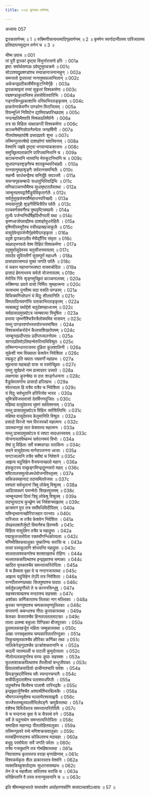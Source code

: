 ```yaml
---
title: ०५७ द्वारका-वर्णनम्

---
```

अध्यायः 057

द्वारकावर्णनम् ॥ 1 ॥ रुक्मिणीसत्यभामादिगृहवर्णनम् ॥ 2 ॥ कृष्णेन स्वर्गादानीतस्व पारिजातस्य प्रतिष्ठापनमुद्यान वर्णनं च ॥ 3 ॥

भीष्म उवाच ॥	001  
तां पुरी द्वारकां दृष्ट्वा विभुर्नारायणो हरिः ।	001a  
हृष्टः सर्वार्थसम्पन्नः प्रवेष्टुमुपचक्रमे ॥	001c  
सोऽपश्यद्वृक्षषण्डांश्च रम्यान्नानाजनान्वहून् ।	002a  
समन्ततो द्वारवत्यां नानापुष्पफलान्वितान् ॥	002c  
अर्कचन्द्रप्रतीकाशैर्मेरुकूटनिभैर्गृहैः ।	003a  
द्वारकामावृतां रम्यां सुकृतां विश्वकर्मणा ॥	003c  
पद्मषण्डाकुलाभिश्च हंससेवितवारिभिः ।	004a  
गङ्गासिन्धुप्रकाशाभिः परिघाभिरलङ्कृताम् ॥	004c  
प्राकारेणार्कवर्णेन पाण्डरेण विराजिताम् ।	005a  
वियन्मूर्ध्नि निविष्टेन द्यामिवाभ्रपरिच्छदाम् ॥	005c  
नन्दनप्रतिमैश्वापि मिश्रकप्रतिमैर्वनैः ।	006a  
तत्र सा विहिता साक्षान्नगरी विश्वकर्मणा ॥	006c  
काञ्चनैर्मणिसोपानैरुपेता जनहर्षिणी ।	007a  
गीतघोषमहाघोषैः प्रसादप्रवरैः शुभा ॥	007c  
तस्मिन्पुरवरश्रेष्ठे दाशार्हाणां यशस्विनाम् ।	008a  
वेश्मानि जहृषे दृष्ट्वा भगवान्पाकशासनः ॥	008c  
समुच्छ्रितपताकानि पारिप्लवनिभानि च ।	009a  
काञ्चनाभानि भास्वन्ति मेरुकूटनिभानि च ॥	009c  
सुधापाण्डरशृङ्गैश्च शातकुम्भपरिचछदैः ।	010a  
रत्नसानुमहाशृङ्गैः सर्वरत्नसमन्वितैः ॥	010c  
सहर्म्यैः सार्धचन्द्रैश्च सनिर्यूहैः सपञ्जरैः ।	011a  
सयन्त्रगृहसम्बाधैः सधातुभिरिवाद्रिभिः ॥ 	011c  
मणिकाञ्चनभौमैश्च सुधामृष्टतलैस्तथा ।	012a  
जाम्बूनदमयद्वारैर्वैडूर्यविकृतार्गलैः ॥	012c  
सर्वर्तुसुखसंस्पर्शैर्महाधनपरिच्छदैः ।	013a  
रम्यसानुगृहैः शृङ्गैर्विचित्रैरिव पर्वतैः ॥	013c  
पञ्चवर्णसवर्णैश्च पुष्पवृष्टिसमप्रभैः ।	014a  
तुल्यैः पर्जन्यनिर्घोषैर्ह्रादैर्भोगवती यथा ॥	014c  
कृष्णध्वजोपवाह्यैश्च दाशार्हायुधरोहितैः ।	015a  
वृष्णिवीरमयूरैश्च स्त्रीसहस्रप्रजाकुलैः ॥	015c  
वासुदेवेन्द्रपर्जन्यैर्गृहमेघैरलङ्कृता ।	016a  
ददृशे द्वारकाऽतीव मेघैर्द्यौरिव संवृता ॥	016c  
साक्षाद्भगवतो वेश्म विहितं विश्वकर्मणा ।	017a  
ददृशुर्वासुदेवस्य चतुर्योजनमायतम् ॥	017c  
तावदेव सुविस्तीर्णं सुसम्पूर्णं महाधनैः ।	018a  
प्रासादवरसम्पन्नं युक्तं जगति पर्वतैः ॥	018c  
यं चकार महाभागस्त्वष्टा वासवचोदितः ।	019a  
प्रासादं हेमनाभस्य सर्वतो योजनायतम् ॥	019c  
मेरोरिव गिरेः शृङ्गमुच्छ्रितं काञ्चनालयम् ।	020a  
रुक्मिण्याः प्रवरो वासो निर्मितः सुमहात्मना ॥	020c  
सत्यभामा पुनर्वेश्म सदा वसति पाण्डरम् ।	021a  
विचित्रमणिसोपानं यं विदुः शीतवानिति ॥	021c  
विमलादित्यवर्णाभिः पताकाभिरलङ्कृतम् ।	022a  
व्यक्तबद्धं यथोद्देशे चतुर्दशमहाध्वजम् ॥	022c  
सर्वप्रासादमुख्योऽत्र जाम्बवत्या विभूषितः ।	023a  
प्रभाया जृम्भणैश्चित्रैस्त्रैलोक्यमिव भासयन् ॥	023c  
यस्तु पाण्डरवर्णाभस्तयोरन्तरमाश्रितः ।	024a  
विश्वकर्माकरोदेनं कैलासशिखरोपमम् ॥	024c  
जाम्बूनदप्रदीप्ताग्रः प्रदीप्तज्वलनोपमः ।	025a  
सागरप्रतिमोऽतिष्ठन्मेरुरित्यभिविश्रुतः ॥	025c  
तस्मिन्गान्धारराजस्य दुहिता कुलशालिनी ।	026a  
सुकेशी नाम विख्याता केशवेन निवेशिता ॥	026c  
पद्मकूट इति ख्यातः पद्मवर्णो महाप्रभः ।	027a  
सुप्रभाया महाबाहो वासः स परमोच्छ्रितः ॥	027c  
यस्तु सूर्यप्रभो नाम प्रासादवर उच्यते ।	028a  
लक्षणायाः कुरुश्रेष्ठ स दत्तः शार्ङ्गधन्वना ॥	028c  
वैडूर्यवरवर्णाभः प्रासादो हरितप्रभः ।	029a  
श्वेतजाला हि यत्रैव यत्रैव च निवेशिता ॥	029c  
यं विदुः सर्वभूतानि हरिरित्येव भारत ।	030a  
सुमित्रविजयावासो देवर्षिगणपूजितः ॥	030c  
महिष्या वासुदेवस्य भूषणं सर्ववेश्मनाम् ।	031a  
यस्तु प्रासादमुख्योऽत्र विहितः सर्वशिल्पिभिः ॥	031c  
महिष्या वासुदेवस्य केतुमानिति विश्रुतः ।	032a  
प्रसादो विरजो नाम विरजस्को महात्मनः ॥	032c  
उपस्थानगृहं तात केशवस्य महात्मनः ।	033a  
यस्तु प्रासादमुख्योऽत्र यं त्वष्टा व्यदधात्स्वयम् ॥	033c  
योजनायतविष्कम्भं सर्वरत्नमयं विभोः ।	034a  
तेषां तु विहिताः सर्वे रुक्मदण्डाः पताकिनः ॥	034c  
सदने वासुदेवस्य मार्गसञ्जनना ध्वजाः ।	035a  
घण्टाजालानि तत्रैव सर्वेषां च निवेशने ॥	035c  
आहृत्य यदुसिंहेन वैजयन्तच्छलो महान् ।	036a  
हंसकूटस्य यच्छ्रङ्गमिन्द्रद्युम्नसरो महत् ॥	036c  
षष्टितालसमुत्सेधमर्धयोजनविस्तृतम् ।	037a  
सकिन्नरमहानादं तदप्यमिततेजसः ॥	037c  
पश्यतां सर्वभूतानां त्रिषु लोकेषु विश्रुतम् ।	038a  
आदित्यपथगं यत्तन्मेरोः शिखरमुत्तमम् ॥	038c  
जाम्बूनदमयं दिव्यं त्रिषु लोकेषु विश्रुतम् ।	039a  
तदप्युत्पाट्य कुच्छ्रेण स्वं निवेशनमाहृतम् ॥	039c  
भ्राजमानं पुरा तत्र सर्वौषधिविदीपितम् ।	040a  
यमिन्द्रभवनाच्छौरिराजहार परन्तपः ॥	040c  
पारिजातः स तत्रैव केशवेन निवेशितः ।	041a  
लेपहस्तशतैर्जुष्टो विमानैश्च हिरण्मयैः ॥	041c  
विहिता वासुदेवेन तत्रैव च महाद्रुमाः ।	042a  
पद्माकुलजलोपेता रक्तसौगन्धिकोत्पलाः ॥	042c  
मणिमौक्तिकवालूकाः पुष्करिण्यः सरांसि च ।	043a  
तासां परमकूलानि शोभयन्ति महाद्रुमाः ॥	043c  
सालतालाश्वकर्णाश्च शतशाखाश्च रोहिणः ।	044a  
भल्लातककपित्थाश्च इन्द्रवृक्षाश्च चम्पकाः ॥	044c  
खादिरा मृतकाश्चैव समन्तात्परिरोपिताः ।	045a  
ये च हैमवता वृक्षा ये च नन्दनजास्तथा ॥	045c  
आहृत्य यदुसिंहेन तेऽपि तत्र निवेशिताः ।	046a  
रत्नपीतारुणप्रख्याः सितपुष्पाश्च पादपाः ॥	046c  
सर्वर्तुफलपूर्णोस्ते ते च काननसिन्धुषु ।	047a  
सहस्रपत्रपद्माश्च मन्दराश्च सहस्रशः ॥	047c  
अशोकाः कर्णिकाराश्च तिलका नाग मल्लिकाः ।	048a  
कुरका नागपुष्पाश्च चम्पकास्तृणपुल्लिकाः ॥	048c  
सप्तपर्णाः कबन्धाश्च नीपाः कुरवकास्तथा ।	049a  
केतकाः केसराश्चैव हिनतालतलताटकाः ॥	049c  
तालाः प्रलम्बा बकुलाः पिण्डिका बीजपूरकाः ।	050a  
द्रुतामलकखर्जूरा महिता जम्बुकास्तथा ॥	050c  
आम्राः पनसवृक्षाश्च चम्पकास्तिलतिन्दुकाः ।	051a  
लिकुचामृतकाश्चैव क्षीरिका कर्णिका तथा ॥	051c  
नालिकेरेङ्गुदाश्चैव उत्क्रोशकवनानि च ।	052a  
कदली जातमल्ली च पाटली कुमुदोत्पलाः ॥	052c  
नीलोत्पलकपूर्णाश्च वाप्यः कूपाः सहस्रशः ।	053a  
फुल्लाशाककपित्थाश्च तैस्तीर्त्वा बन्धुजीवकाः ॥	053c  
प्रियालाशोकवादिर्याः प्राचीनाश्चापि सर्वशः ।	054a  
प्रियङ्गुबदरीभिश्च यवैः स्यन्दनचन्दनैः ॥	054c  
शचीपीलुपलाशैश्च पलाशवधपिप्लैः ।	055a  
उदुम्बरैश्च बिल्वैश्च पालाशैः पारिभद्रकैः ॥	055c  
इन्द्रवृक्षार्जुनैश्चैव अश्वत्थैश्चिरबिल्वकैः ।	056a  
भौमगञ्जनवृक्षैश्च भल्लाभैरश्वसाह्वयैः ॥	056c  
सज्जैस्ताम्बूलवल्लीभिर्लवङ्गैः क्रमुकैस्तथा ।	057a  
वंशैश्च विविधैस्तत्र समन्तात्परिरोपितैः ॥	057c  
ये च नन्दनजा वृक्षा ये च चैत्ररथे वने ।	058a  
सर्वे ते यदुनाथेन समन्तात्परिरोपिताः ॥	058c  
समाहिता महानद्यः पीतलोहितवालुकाः ।	059a  
तस्मिन्गृहवरे रम्ये मणिशक्रसवालुकाः ॥	059c  
मत्तबर्हिणनादाश्च कोकिलाश्च मदावहाः ।	060a  
बभूवुः परमोपेताः सर्वे जगति पर्वताः ॥	060c  
तत्रैव गजयूथानि तत्र गोमहिषास्तथा ।	061a  
निवासाश्च कृतास्तत्र वराहा मृगपक्षिणाम् ॥	061c  
विश्वकर्मकृतः शैलः प्राकारस्तत्र वेश्मनि ।	062a  
व्यक्तकिष्कुशतोद्यामः सुधारससमप्रभः ॥	062c  
तेन ते च महाशैलाः सरितश्च सरांसि च ।	063a  
परिक्षिप्तानि वै तस्य वनान्युपवनानि च ॥ ॥	063c  

इति श्रीमन्महाभारते सभापर्वण अर्घाहरणपर्वणि सप्तपञ्चाशोऽध्यायः ॥ 57 ॥